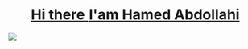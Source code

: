 ## 
<a href="#"></a>
<a href="#"><h1 align="center">Hi there <img src="wave.gif" width="1.5px">I'am Hamed Abdollahi</h1>
<a href="#"><img width="60%" height="auto" src="EF-G,_mRNA,_and_tRNAs_in_POST_state_PDB_4W29.gif" height="175px"/></a>
</p>
<!--
**HProVax/HProVax** is a ✨ _special_ ✨ repository because its `README.md` (this file) appears on your GitHub profile.

Here are some ideas to get you started:

- 🔭 I’m currently working on ...
- 🌱 I’m currently learning ...
- 👯 I’m looking to collaborate on ...
- 🤔 I’m looking for help with ...
- 💬 Ask me about ...
- 📫 How to reach me: ...
- 😄 Pronouns: ...
- ⚡ Fun fact: ...
-->

